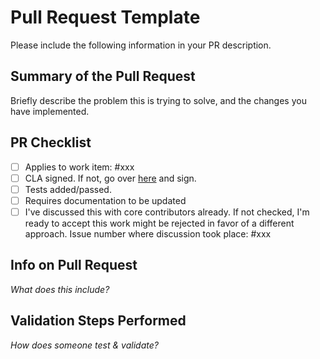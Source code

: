 # Pull Request Template

Please include the following information in your PR description.

## Summary of the Pull Request

Briefly describe the problem this is trying to solve, and the changes you have implemented.

## PR Checklist
* [ ] Applies to work item: #xxx
* [ ] CLA signed. If not, go over [here](https://cla.opensource.microsoft.com/microsoft/onefuzz) and sign.
* [ ] Tests added/passed.  
* [ ] Requires documentation to be updated
* [ ] I've discussed this with core contributors already. If not checked, I'm ready to accept this work might be rejected in favor of a different approach. Issue number where discussion took place: #xxx

## Info on Pull Request

*What does this include?*

## Validation Steps Performed

*How does someone test & validate?*